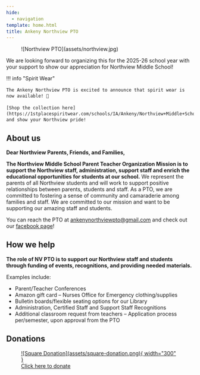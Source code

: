 ```yaml
---
hide:
  - navigation
template: home.html
title: Ankeny Northview PTO
---
```


<figure markdown="span">
  ![Northview PTO](assets/northview.jpg)
</figure>

We are looking forward to organizing this for the 2025-26 school year with your support to show our appreciation for
Northview Middle School!

!!! info "Spirit Wear"

    The Ankeny Northview PTO is excited to announce that spirit wear is now available! 🎉
    
    [Shop the collection here](https://1stplacespiritwear.com/schools/IA/Ankeny/Northview+Middle+School/collection_detail.html) and show your Northview pride!

## About us

**Dear Northview Parents, Friends, and Families,**

**The Northview Middle School Parent Teacher Organization Mission is to support the Northview staff, administration,
support staff and enrich the educational opportunities for students at our school.** We represent the parents of all
Northview students and will work to support positive relationships between parents, students and staff. As a PTO, we are
committed to fostering a sense of community and camaraderie among families and staff. We are committed to our mission
and want to be supporting our amazing staff and students.

You can reach the PTO at <ankenynorthviewpto@gmail.com> and check out our [facebook page](https://www.facebook.com/people/Northview-PTO/61577645524770/)!

## How we help

**The role of NV PTO is to support our Northview staff and students through funding of events, recognitions, and
providing needed materials.**

Examples include:

- Parent/Teacher Conferences
- Amazon gift card – Nurses Office for Emergency clothing/supplies
- Bulletin boards/flexible seating options for our Library
- Administration, Certified Staff and Support Staff Recognitions
- Additional classroom request from teachers – Application process per/semester, upon approval from the PTO

## Donations

<figure markdown="span">
  <a href="https://square.link/u/vAIrUPht">
    ![Square Donation](assets/square-donation.png){ width="300" }
    <figcaption>Click here to donate</figcaption>
  </a>
</figure>

